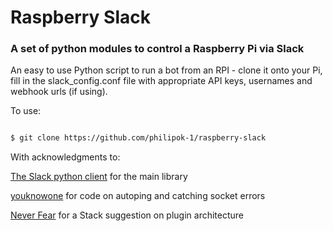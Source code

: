 # Raspberry Slack

### A set of python modules to control a Raspberry Pi via Slack

An easy to use Python script to run a bot from an RPI - clone it onto your Pi, fill in the slack_config.conf file with appropriate API keys, usernames and webhook urls (if using).

To use:

```BASH

$ git clone https://github.com/philipok-1/raspberry-slack
```

With acknowledgments to: 

[The Slack python client](https://github.com/slackapi/python-slackclient) for the main library

[youknowone](https://github.com/youknowone/slairck) for code on autoping and catching socket errors

[Never Fear](http://neverfear.org/profile/ben) for a Stack suggestion on plugin architecture
